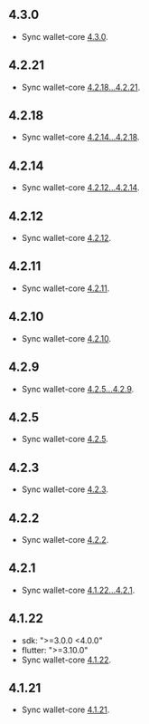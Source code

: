 ## 4.3.0
* Sync wallet-core [4.3.0](https://github.com/trustwallet/wallet-core/releases/tag/4.3.0).

## 4.2.21
* Sync wallet-core [4.2.18...4.2.21](https://github.com/trustwallet/wallet-core/compare/4.2.18...4.2.21).

## 4.2.18
* Sync wallet-core [4.2.14...4.2.18](https://github.com/trustwallet/wallet-core/compare/4.2.14...4.2.18).

## 4.2.14
* Sync wallet-core [4.2.12...4.2.14](https://github.com/trustwallet/wallet-core/compare/4.2.12...4.2.14).

## 4.2.12
* Sync wallet-core [4.2.12](https://github.com/trustwallet/wallet-core/releases/tag/4.2.12).

## 4.2.11
* Sync wallet-core [4.2.11](https://github.com/trustwallet/wallet-core/releases/tag/4.2.11).

## 4.2.10
* Sync wallet-core [4.2.10](https://github.com/trustwallet/wallet-core/releases/tag/4.2.10).

## 4.2.9
* Sync wallet-core [4.2.5...4.2.9](https://github.com/trustwallet/wallet-core/compare/4.2.5...4.2.9).

## 4.2.5
* Sync wallet-core [4.2.5](https://github.com/trustwallet/wallet-core/releases/tag/4.2.5).

## 4.2.3
* Sync wallet-core [4.2.3](https://github.com/trustwallet/wallet-core/releases/tag/4.2.3).

## 4.2.2
* Sync wallet-core [4.2.2](https://github.com/trustwallet/wallet-core/releases/tag/4.2.2).

## 4.2.1
* Sync wallet-core [4.1.22...4.2.1](https://github.com/trustwallet/wallet-core/compare/4.1.22...4.2.1).

## 4.1.22
* sdk: ">=3.0.0 <4.0.0"
* flutter: ">=3.10.0"
* Sync wallet-core [4.1.22](https://github.com/trustwallet/wallet-core/releases/tag/4.1.22).

## 4.1.21
* Sync wallet-core [4.1.21](https://github.com/trustwallet/wallet-core/releases/tag/4.1.21).
